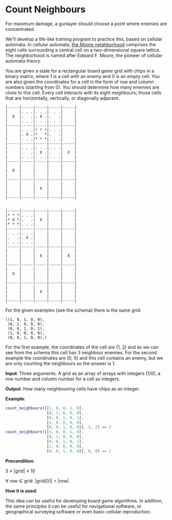 # Count Neighbours

For maximum damage, a gunlayer should choose a point where enemies are concentrated.

We'll develop a life-like training program to practice this, based on cellular automata. In cellular automata, [the Moore neighborhood](https://en.wikipedia.org/wiki/Moore_neighborhood) comprises the eight cells surrounding a central cell on a two-dimensional square lattice. The neighborhood is named after Edward F. Moore, the pioneer of cellular automata theory.

You are given a state for a rectangular board game grid with chips in a binary matrix, where 1 is a cell with an enemy and 0 is an empty cell. You are also given the coordinates for a cell in the form of row and column numbers (starting from 0). You should determine how many enemies are close to this cell. Every cell interacts with its eight neighbours; those cells that are horizontally, vertically, or diagonally adjacent.

```
|-----|-----|-----|-----|-----|  
|     |. . .|. . .|. . .|     |  
|  X  |.   .|. X .|.   .|     |  
|     |. . .|. . .|. . .|     |  
|-----|-----|-----|-----|-----|  
|     |. . .|* * *|. . .|     |  
|     |. X .|*   *|.   .|     |  
|     |. . .|* * *|. . .|     |  
|-----|-----|-----|-----|-----|  
|     |. . .|. . .|. . .|     |  
|     |.   .|. X .|.   .|  X  |  
|     |. . .|. . .|. . .|     |  
|-----|-----|-----|-----|-----|  
|     |     |     |     |     |  
|  X  |     |     |     |     |  
|     |     |     |     |     |  
|-----|-----|-----|-----|-----|  
|     |     |     |     |     |  
|     |     |  X  |     |     |  
|     |     |     |     |     |  
|-----|-----|-----|-----|-----|  


|-----|-----|-----|-----|-----|  
|* * *|. . .|     |     |     |  
|* X *|.   .|  X  |     |     |  
|* * *|. . .|     |     |     |  
|-----|-----|-----|-----|-----|  
|. . .|. . .|     |     |     |  
|.   .|. X .|     |     |     |  
|. . .|. . .|     |     |     |  
|-----|-----|-----|-----|-----|  
|     |     |     |     |     |  
|     |     |  X  |     |  X  |  
|     |     |     |     |     |  
|-----|-----|-----|-----|-----|  
|     |     |     |     |     |  
|  X  |     |     |     |     |  
|     |     |     |     |     |  
|-----|-----|-----|-----|-----|  
|     |     |     |     |     |  
|     |     |  X  |     |     |  
|     |     |     |     |     |  
|-----|-----|-----|-----|-----|  
```

For the given examples (see the schema) there is the same grid:

```
((1, 0, 1, 0, 0),  
 (0, 1, 0, 0, 0),  
 (0, 0, 1, 0, 1),  
 (1, 0, 0, 0, 0),  
 (0, 0, 1, 0, 0),)  
 ```

For the first example, the coordinates of the cell are (1, 2) and as we can see from the schema this cell has 3 neighbour enemies. For the second example the coordinates are (0, 0) and this cell contains an enemy, but we are only counting the neighbours so the answer is 1.

**Input**: Three arguments. A grid as an array of arrays with integers (1/0), a row number and column number for a cell as integers.

**Output**: How many neighbouring cells have chips as an integer.

**Example**:

```javascript
count_neighbours([[1, 0, 0, 1, 0],
                  [0, 1, 0, 0, 0],
                  [0, 0, 1, 0, 1],
                  [1, 0, 0, 0, 0],
                  [0, 0, 1, 0, 0]], 1, 2) == 3
count_neighbours([[1, 0, 0, 1, 0],
                  [0, 1, 0, 0, 0],
                  [0, 0, 1, 0, 1],
                  [1, 0, 0, 0, 0],
                  [0, 0, 1, 0, 0]], 0, 0) == 1
```

**Precondition**:

3 ≤ |grid| ≤ 10

∀ row ∈ grid: |grid[0]| = |row|

**How it is used**:

This idea can be useful for developing board game algorithms. In addition, the same principles it can be useful for navigational software, or geographical surveying software or even basic cellular reproduction.